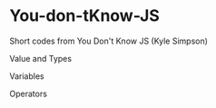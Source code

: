 # You-don-tKnow-JS
Short codes from You Don't Know JS (Kyle Simpson)

Value and Types

Variables

Operators

